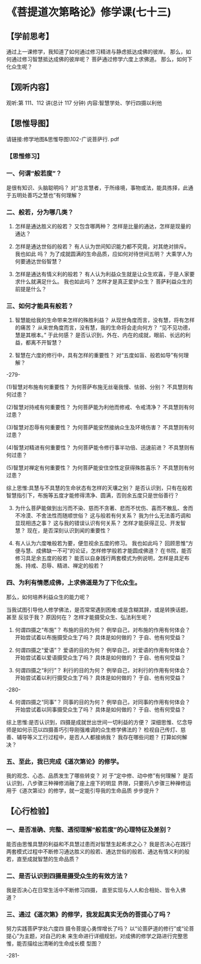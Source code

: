 
# 《菩提道次第略论》修学课(七十三)

## 【学前思考】

通过上一课修学，我知道了如何通过修习精进与静虑抵达成佛的彼岸。
那么，如何通过修习智慧抵达成佛的彼岸呢？
菩萨通过修学六度上求佛道。
那么，如何下化众生呢？

## 【观听内容】

观听:第 111、112 讲(总计 117 分钟)
内容:智慧学处、学行四摄以利他

## 【思惟导图】

请链接:修学地图&思惟导图\102-广说菩萨行. pdf

### 【思惟修习】

### 一、何谓“般若度”？

是很有知识、头脑聪明吗？
对“总言慧者，于所缘境，事物或法，能具拣择，此通于五明处善巧之慧也”有何理解？

### 二、般若，分为哪几类？

1. 怎样是通达胜义的般若？
   又包含哪两种？
   怎样是比量的通达，怎样是现量的通达？
2. 怎样是通达世俗的般若？
   有人认为世间知识能力都不究竟，对其绝对排斥。
   我也如此
   吗？
   为了成就圆满的生命品质，应如何对待世间五明？
   大乘学人为何要通达世俗智慧？

3. 怎样是通达有情义利的般若？
   有人认为利益众生就是让众生欢喜，于是人家要求什么就满足什么。
   我也如此吗？
   怎样才是真正爱护众生？
   菩萨利益众生的前提是什么？

### 三、如何才能具有般若？

1. 智慧能给我的生命带来怎样的殊胜利益？
   从现世角度而言，没有慧，将有怎样的痛苦？
   从来世角度而言，没有慧，我的生命将会走向何方？
   “见不见功德，慧是其根本。”
   于此何感？
   是否认识到，外在、内在的成就，眼前、长远的利益，都离不开智慧？

2. 智慧在六度的修行中，具有怎样的重要性？
   对“五度如盲、般若如导”有何理解？

-279-

(1)智慧对布施有何重要性？
为何菩萨布施无丝毫我慢、怯弱、分别？
不具慧则有何过患？

(2)智慧对持戒有何重要性？
为何菩萨能为利他而修戒、令戒清净？
不具慧则有何过患？

(3)智慧对忍辱有何重要性？
为何菩萨能安然接纳众生及环境伤害？
不具慧则有何过患？

(4)智慧对精进有何重要性？
为何菩萨能令修行事半功倍、迅速前进？
不具慧则有何过患？

(5)智慧对禅定有何重要性？
为何菩萨能安住空性定获得殊胜喜乐？
不具慧则有何过患？

综上思惟:具慧与不具慧的生命状态有怎样的天壤之别？
是否认识到，只有在般若智慧指引下，布施等五度才能修得清净、圆满，否则余五度只是世俗善行？

3. 为什么菩萨能做到出污而不染、慈而不贪著、悲而不忧伤、喜而不散乱、舍而不冷漠、不舍法性而随顺世俗？
   这与般若有何关系？
   我为什么无法善巧调和显现相违之事？
   这与我的错误认识有何关系？
   怎样才能获得正见、开发智慧？
   现在，是否深刻认识到闻的重要性？

4. 有人认为六度唯般若为要，便忽视余五度的修习。
   我也如此吗？
   回顾思惟“方便与慧、成佛缺一不可”的论证，怎样修学般若才能圆成佛道？
   在书院，能否修习具足余五度的般若？
   能否以自身践行两套模式为例说明，怎样是具足布施、持戒、忍辱、精进、禅定的般若？

### 四、为利有情愿成佛，上求佛道是为了下化众生。

那么，如何培养利益众生的能力呢？

当我试图引导他人修学佛法，是否常常遇到困难:或是含糊其辞，或是转换话题，甚至
反驳于我？
原因何在？
怎样才能摄受众生、弘法利生呢？

1. 何谓四摄之“布施”？
   布施的目的为何？
   例举自己，对布施的作用有何体会？
   开始尝试着以布施摄受众生了吗？
   具体是如何做的？
   于自、他有何受益？

2. 何谓四摄之“爱语”？
   爱语的目的为何？
   例举自己，对爱语的作用有何体会？
   开始尝试着以爱语摄受众生了吗？
   具体是如何做的？
   于自、他有何受益？

3. 何谓四摄之“利行”？
   利行的目的为何？
   例举自己，对利行的作用有何体会？
   开始尝试着以利行摄受众生了吗？
   具体是如何做的？
   于自、他有何受益？

-280-

4. 何谓四摄之“同事”？
   同事的目的为何？
   例举自己，对同事的作用有何体会？
   开始尝试着以同事摄受众生了吗？
   具体是如何做的？
   于自、他有何受益？

综上思惟:是否认识到，四摄是成就世出世间一切利益的方便？
深细思惟、忆念导师是如何示范以四摄善巧引导刚强难调的众生修学佛法的？
检视自己传灯、慈善、辅导等义工行过程中，是否人人都接纳我？
我存在哪些问题？
打算如何解决？

### 五、至此，我已完成《道次第论》的修学。

我的观念、心态、品质发生了哪些转变？
对
于“定中修、动中修”有何理解？
是否认识到，八步骤三种禅修消融了座上座下的明显
界限，只要将八步骤三种禅修运用于《道次第论》的修学，就一定能引导我的生命品质
步步提升？

## 【心行检验】

### 一、是否准确、完整、透彻理解“般若度”的心理特征及差别？

能否由思惟具慧的利益和不具慧过患而对智慧生起希求之心？
我是否决心在践行两套模式过程中不断修习通达胜义的般若、通达世俗的般若、通达有情义利的般若，直至成就智慧的生命品质？

### 二、是否认识到四摄是摄受众生的有效方法？

我是否决心在日常生活中不断修习四摄，
直至实现与人人和合相处、皆令入佛道？

### 三、通过《道次第》的修学，我发起真实无伪的菩提心了吗？

努力实践菩萨学处六度四
摄令菩提心勇悍增长了吗？
以“论菩萨道的修行”或“论菩提心”为主题，对自己的未
来生命进行详细规划，对成佛的修学之路进行完整思惟，能否描绘出清晰的生命成长模
型图？

-281-
